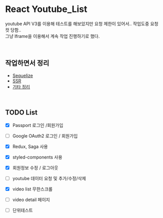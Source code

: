 # React Youtube_List

youtube API V3를 이용해 테스트를 해보았지만 요청 제한이 있어서.. 작업도중 요청 컷 당함..
<br> 그냥 Iframe을 이용해서 계속 작업 진행하기로 했다.

<br>

## 작업하면서 정리

- [Sequelize](./Sequelize.md)
- [SSR](./SSR.md)
- [기타 정리](./Study.md)

<br>

## TODO List

- [x] Passport 로그인 /회원가입 <br>
- [ ] Google OAuth2 로그인 / 회원가입 <br>
- [x] Redux, Saga 사용
- [x] styled-components 사용
- [x] 회원정보 수정 / 로그아웃 <br>
- [ ] youtube 데이터 요청 및 추가/수정/삭제 <br>
- [x] video list 무한스크롤 <br>
- [ ] video detail 페이지 <br>
- [ ] 단위테스트 <br>





